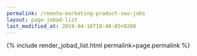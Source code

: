 ```yaml
---
permalink: /remote-marketing-product-seo-jobs
layout: page-jobad-list
last_modified_at: 2019-04-16T18:48:05+0200
---
```

{% include render_jobad_list.html permalink=page.permalink %}

